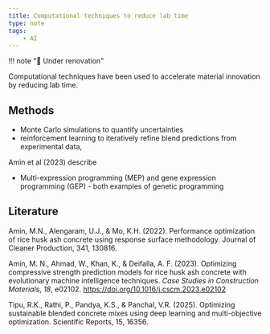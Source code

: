 ```yaml
---
title: Computational techniques to reduce lab time
type: note
tags:
    - AI 
--- 
```


!!! note "🚧  Under renovation"


Computational techniques have been used to accelerate material innovation by reducing lab time.


## Methods

- Monte Carlo simulations to quantify uncertainties 
- reinforcement learning to iteratively refine blend predictions from experimental data, 

Amin et al (2023) describe 

- Multi-expression programming (MEP) and gene expression programming (GEP) - both examples of genetic programming


## Literature

Amin, M.N., Alengaram, U.J., & Mo, K.H. (2022). Performance optimization of rice husk ash concrete using response surface methodology. Journal of Cleaner Production, 341, 130816.

Amin, M. N., Ahmad, W., Khan, K., & Deifalla, A. F. (2023). Optimizing compressive strength prediction models for rice husk ash concrete with evolutionary machine intelligence techniques. *Case Studies in Construction Materials*, *18*, e02102. <https://doi.org/10.1016/j.cscm.2023.e02102>

Tipu, R.K., Rathi, P., Pandya, K.S., & Panchal, V.R. (2025). Optimizing sustainable blended concrete mixes using deep learning and multi-objective optimization. Scientific Reports, 15, 16356.



